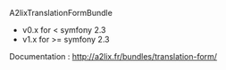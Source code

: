 A2lixTranslationFormBundle

* v0.x for  <  symfony 2.3
* v1.x for  >= symfony 2.3

Documentation : http://a2lix.fr/bundles/translation-form/